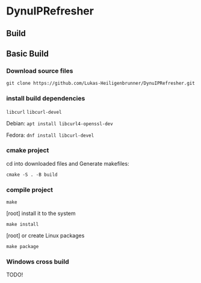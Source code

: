 # DynuIPRefresher

## Build
## Basic Build
### Download source files

`git clone https://github.com/Lukas-Heiligenbrunner/DynuIPRefresher.git`

### install build dependencies

`libcurl`
`libcurl-devel`

Debian:
`apt install libcurl4-openssl-dev`

Fedora:
`dnf install libcurl-devel`

### cmake project
cd into downloaded files and Generate makefiles:

`cmake -S . -B build`

### compile project

`make`

[root] install it to the system

`make install`

[root] or create Linux packages

`make package`



### Windows cross build
TODO!
